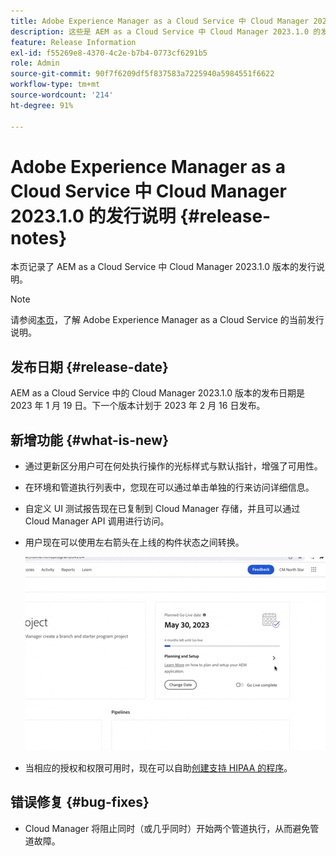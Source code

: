 ```yaml
---
title: Adobe Experience Manager as a Cloud Service 中 Cloud Manager 2023.1.0 的发行说明
description: 这些是 AEM as a Cloud Service 中 Cloud Manager 2023.1.0 的发行说明。
feature: Release Information
exl-id: f55269e8-4370-4c2e-b7b4-0773cf6291b5
role: Admin
source-git-commit: 90f7f6209df5f837583a7225940a5984551f6622
workflow-type: tm+mt
source-wordcount: '214'
ht-degree: 91%

---
```


# Adobe Experience Manager as a Cloud Service 中 Cloud Manager 2023.1.0 的发行说明 {#release-notes}

本页记录了 AEM as a Cloud Service 中 Cloud Manager 2023.1.0 版本的发行说明。

>[!NOTE]
>
>请参阅[本页](/help/release-notes/release-notes-cloud/release-notes-current.md)，了解 Adobe Experience Manager as a Cloud Service 的当前发行说明。

## 发布日期 {#release-date}

AEM as a Cloud Service 中的 Cloud Manager 2023.1.0 版本的发布日期是 2023 年 1 月 19 日。下一个版本计划于 2023 年 2 月 16 日发布。

## 新增功能 {#what-is-new}

* 通过更新区分用户可在何处执行操作的光标样式与默认指针，增强了可用性。

* 在环境和管道执行列表中，您现在可以通过单击单独的行来访问详细信息。

* 自定义 UI 测试报告现在已复制到 Cloud Manager 存储，并且可以通过 Cloud Manager API 调用进行访问。

* 用户现在可以使用左右箭头在上线的构件状态之间转换。

  ![上线的构件转换](/help/implementing/cloud-manager/release-notes/assets/go-live-transitions.gif)

* 当相应的授权和权限可用时，现在可以自助[创建支持 HIPAA 的程序](/help/implementing/cloud-manager/getting-access-to-aem-in-cloud/creating-production-programs.md)。

## 错误修复 {#bug-fixes}

* Cloud Manager 将阻止同时（或几乎同时）开始两个管道执行，从而避免管道故障。
